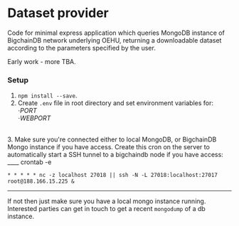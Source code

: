 # Dataset provider

Code for minimal express application which queries MongoDB instance of BigchainDB network underlying OEHU, returning a downloadable dataset according to the parameters specified by the user.

Early work - more TBA.

### Setup
1. `npm install --save`. </br>
2. Create `.env` file in root directory and set environment variables for: </br>
⋅_PORT_ </br>
⋅_WEBPORT_
</br>
3. Make sure you're connected either to local MongoDB, or BigchainDB Mongo instance if you have access.
Create this cron on the server to automatically start a SSH tunnel to a bigchaindb node if you have access:
____
    crontab -e

    * * * * * nc -z localhost 27018 || ssh -N -L 27018:localhost:27017 root@188.166.15.225 &
____
If not then just make sure you have a local mongo instance running. Interested parties can get in touch to get a recent `mongodump` of a db instance.
